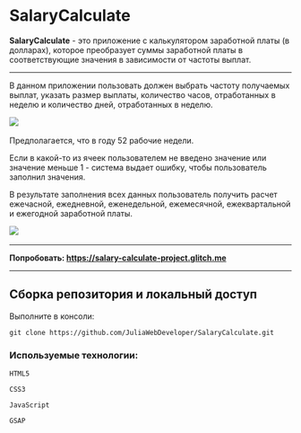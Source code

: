 # SalaryCalculate
**SalaryCalculate** - это приложение c калькулятором заработной платы (в долларах), которое преобразует суммы заработной платы в соответствующие значения в зависимости от частоты выплат. 
***
В данном приложении пользовать должен выбрать частоту получаемых выплат, указать размер выплаты, количество часов, отработанных в неделю и количество дней, отработанных в неделю.

<div>
  <img src= width="300"/>&nbsp;
</div>

Предполагается, что в году 52 рабочие недели. 

Если в какой-то из ячеек пользователем не введено значение или значение меньше 1 - система выдает ошибку, чтобы пользователь заполнил значения.

В результате заполнения всех данных пользователь получить расчет ежечасной, ежедневной, еженедельной, ежемесячной, ежеквартальной и ежегодной заработной платы. 

<div>
  <img src= width="300"/>&nbsp;
</div>

***
**Попробовать: https://salary-calculate-project.glitch.me**
***

<h2>Сборка репозитория и локальный доступ</h2>
Выполните в консоли:


    git clone https://github.com/JuliaWebDeveloper/SalaryCalculate.git

<h3>Используемые технологии:</h3>
    
    HTML5

    CSS3

    JavaScript

    GSAP
